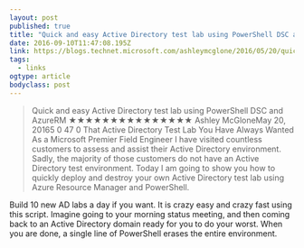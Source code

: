 ```yaml
---
layout: post 
published: true 
title: "Quick and easy Active Directory test lab using PowerShell DSC and AzureRM – GoateePFE" 
date: 2016-09-10T11:47:08.195Z 
link: https://blogs.technet.microsoft.com/ashleymcglone/2016/05/20/quick-and-easy-active-directory-test-lab-using-powershell-dsc-and-azurerm/ 
tags:
  - links
ogtype: article 
bodyclass: post 
---
```


> Quick and easy Active Directory test lab using PowerShell DSC and AzureRM
★★★★★★★★★★★★★★★
Ashley McGloneMay 20, 20165
0
47
0
That Active Directory Test Lab You Have Always Wanted
As a Microsoft Premier Field Engineer I have visited countless customers to assess and assist their Active Directory environment. Sadly, the majority of those customers do not have an Active Directory test environment. Today I am going to show you how to quickly deploy and destroy your own Active Directory test lab using Azure Resource Manager and PowerShell.

Build 10 new AD labs a day if you want. It is crazy easy and crazy fast using this script. Imagine going to your morning status meeting, and then coming back to an Active Directory domain ready for you to do your worst. When you are done, a single line of PowerShell erases the entire environment.
